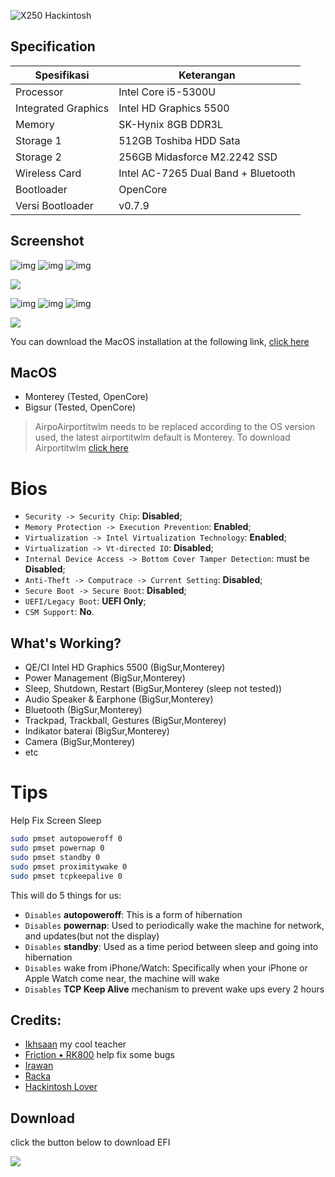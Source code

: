 <!-- Name Card -->
![X250 Hackintosh](https://cardivo.vercel.app/api?name=X250%20Hackintosh&description=running%20MacOS%20on%20Thinkpad%20X250%F0%9F%91%8B&image=https://raw.githubusercontent.com/zamprjkt/Lenovo-Thinkpad-X250-Hackintosh/Opencore/screenshot/pp.png&backgroundColor=%22272E&pattern=hideout&colorPattern=%231abc9c&opacity=0.05&fontColor=%23eff4f6)
## Specification
Spesifikasi | Keterangan
----------- | -----------
Processor | Intel Core i5-5300U
Integrated Graphics | Intel HD Graphics 5500
Memory | SK-Hynix 8GB DDR3L
Storage 1 | 512GB Toshiba HDD Sata
Storage 2 | 256GB Midasforce M2.2242 SSD
Wireless Card | Intel AC-7265 Dual Band + Bluetooth
Bootloader | OpenCore
Versi Bootloader | v0.7.9

## Screenshot
![img](https://img.shields.io/badge/Last%20Update-March-red) ![img](https://img.shields.io/badge/macOS%20Support-Monterey-purple) ![img](https://img.shields.io/badge/OpenCore%20Version-0.7.9-green)
<p align="left">
<a href="https://raw.githubusercontent.com/zamprjkt/Lenovo-Thinkpad-X250-Hackintosh/Opencore/screenshot/mvdsvcsdv.png" target="blank"><img align="center" src="https://raw.githubusercontent.com/zamprjkt/Lenovo-Thinkpad-X250-Hackintosh/Opencore/screenshot/Jepretan%20Layar%202022-03-30%20pukul%2000.43.29.png" /></a>
</p>

![img](https://img.shields.io/badge/Last%20Update-March-red) ![img](https://img.shields.io/badge/macOS%20Support-Bigsur-blue) ![img](https://img.shields.io/badge/OpenCore%20Version-0.7.9-yellow)
<p align="left">
<a href="https://raw.githubusercontent.com/zamprjkt/Lenovo-Thinkpad-X250-Hackintosh/Opencore/screenshot/2022-03-28.png" target="blank"><img align="center" src="https://raw.githubusercontent.com/zamprjkt/Lenovo-Thinkpad-X250-Hackintosh/Opencore/screenshot/Jepretan%20Layar%202022-03-28%20pukul%2001.14.04.png" /></a>
</p>

You can download the MacOS installation at the following link, [click here](https://sharing.zamprjkt.workers.dev/0:/OS/MacOS/)

## MacOS
- Monterey (Tested, OpenCore)
- Bigsur (Tested, OpenCore)
> AirpoAirportitwlm needs to be replaced according to the OS version used, the latest airportitwlm default is Monterey.
> To download Airportitwlm [click here](https://github.com/OpenIntelWireless/itlwm/releases)

# Bios
- `Security -> Security Chip`: **Disabled**;
- `Memory Protection -> Execution Prevention`: **Enabled**;
- `Virtualization -> Intel Virtualization Technology`: **Enabled**;
- `Virtualization -> Vt-directed IO`: **Disabled**;
- `Internal Device Access -> Bottom Cover Tamper Detection`: must be **Disabled**;
- `Anti-Theft -> Computrace -> Current Setting`: **Disabled**;
- `Secure Boot -> Secure Boot`: **Disabled**;
- `UEFI/Legacy Boot`: **UEFI Only**;
- `CSM Support`: **No**.

## What's Working?
- QE/CI Intel HD Graphics 5500 (BigSur,Monterey)
- Power Management (BigSur,Monterey)
- Sleep, Shutdown, Restart (BigSur,Monterey (sleep not tested))
- Audio Speaker & Earphone (BigSur,Monterey)
- Bluetooth (BigSur,Monterey)
- Trackpad, Trackball, Gestures (BigSur,Monterey)
- Indikator baterai (BigSur,Monterey)
- Camera (BigSur,Monterey)
- etc

# Tips 

Help Fix Screen Sleep

```bash
sudo pmset autopoweroff 0
sudo pmset powernap 0
sudo pmset standby 0
sudo pmset proximitywake 0
sudo pmset tcpkeepalive 0
```

This will do 5 things for us:

- `Disables` **autopoweroff**: This is a form of hibernation
- `Disables` **powernap**: Used to periodically wake the machine for network, and updates(but not the display)
- `Disables` **standby**: Used as a time period between sleep and going into hibernation
- `Disables` wake from iPhone/Watch: Specifically when your iPhone or Apple Watch come near, the machine will wake
- `Disables` **TCP Keep Alive** mechanism to prevent wake ups every 2 hours

## Credits:
- [Ikhsaan](https://github.com/exxncss) my cool teacher
- [Friction • RK800](https://t.me/gerobaksariroti) help fix some bugs
- [Irawan](https://t.me/irawansalt)
- [Racka](https://github.com/racka98)
- [Hackintosh Lover](https://t.me/HackintoshLover)

## Download
click the button below to download EFI
<p align="left">
<a href="https://github.com/zamprjkt/Lenovo-Thinkpad-X250-Hackintosh/releases" target="blank"><img align="left" src="https://raw.githubusercontent.com/zamprjkt/Lenovo-Thinkpad-X250-Hackintosh/Opencore/screenshot/down.png" /></a>
</p>
